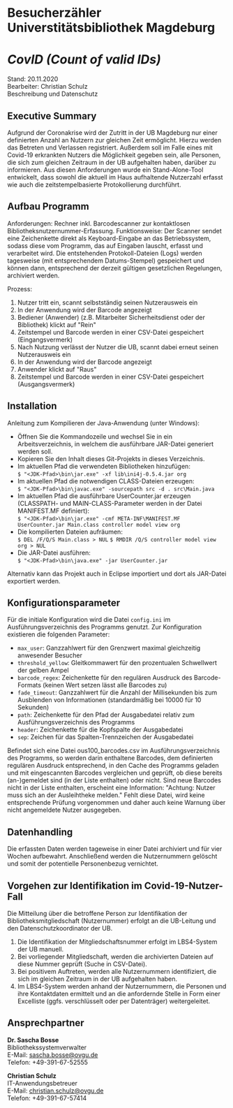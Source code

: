 # Besucherzähler Universtitätsbibliothek Magdeburg
# ***CovID** (**C**ount **o**f **v**alid **ID**s)*
Stand: 20.11.2020\
Bearbeiter: Christian Schulz\
Beschreibung und Datenschutz

## Executive Summary
Aufgrund der Coronakrise wird der Zutritt in der UB Magdeburg nur einer definierten Anzahl an Nutzern zur gleichen Zeit ermöglicht. Hierzu werden das Betreten und Verlassen registriert. Außerdem soll im Falle eines mit Covid-19 erkrankten Nutzers die Möglichkeit gegeben sein, alle Personen, die sich zum gleichen Zeitraum in der UB aufgehalten haben, darüber zu informieren.
Aus diesen Anforderungen wurde ein Stand-Alone-Tool entwickelt, dass sowohl die aktuell im Haus aufhaltende Nutzerzahl erfasst wie auch die zeitstempelbasierte Protokollierung durchführt.

## Aufbau Programm
Anforderungen: Rechner inkl. Barcodescanner zur kontaktlosen Bibliotheksnutzernummer-Erfassung.
Funktionsweise: Der Scanner sendet eine Zeichenkette direkt als Keyboard-Eingabe an das Betriebssystem, sodass diese vom Programm, das auf Eingaben lauscht, erfasst und verarbeitet wird. Die entstehenden Protokoll-Dateien (Logs) werden tagesweise (mit entsprechendem Datums-Stempel) gespeichert und können dann, entsprechend der derzeit gültigen gesetzlichen Regelungen, archiviert werden.

Prozess:
 1.	Nutzer tritt ein, scannt selbstständig seinen Nutzerausweis ein
 2.	In der Anwendung wird der Barcode angezeigt
 3.	Bediener (Anwender) (z.B. Mitarbeiter Sicherheitsdienst oder der Bibliothek) klickt auf "Rein"
 4.	Zeitstempel und Barcode werden in einer CSV-Datei gespeichert (Eingangsvermerk)
 5.	Nach Nutzung verlässt der Nutzer die UB, scannt dabei erneut seinen Nutzerausweis ein
 6.	In der Anwendung wird der Barcode angezeigt
 7.	Anwender klickt auf "Raus"
 8.	Zeitstempel und Barcode werden in einer CSV-Datei gespeichert (Ausgangsvermerk)

## Installation
Anleitung zum Kompilieren der Java-Anwendung (unter Windows):
 - Öffnen Sie die Kommandozeile und wechsel Sie in ein Arbeitsverzeichnis, in welchem die ausführbare JAR-Datei generiert werden soll.
 - Kopieren Sie den Inhalt dieses Git-Projekts in dieses Verzeichnis.
 - Im aktuellen Pfad die verwendeten Bibliotheken hinzufügen:\
    `$ "<JDK-Pfad>\bin\jar.exe" -xf lib\ini4j-0.5.4.jar org`
 - Im aktuellen Pfad die notwendigen CLASS-Dateien erzeugen:\
    `$ "<JDK-Pfad>\bin\javac.exe" -sourcepath src -d . src\Main.java`
 - Im aktuellen Pfad die ausführbare UserCounter.jar erzeugen (CLASSPATH- und MAIN-CLASS-Parameter werden in der Datei MANIFEST.MF definiert):\
    `$ "<JDK-Pfad>\bin\jar.exe" -cmf META-INF\MANIFEST.MF UserCounter.jar Main.class controller model view org`
 - Die kompilierten Dateien aufräumen:\
    `$ DEL /F/Q/S Main.class > NUL`
    `$ RMDIR /Q/S controller model view org > NUL`
 - Die JAR-Datei ausführen:\
    `$ "<JDK-Pfad>\bin\java.exe" -jar UserCounter.jar`

Alternativ kann das Projekt auch in Eclipse importiert und dort als JAR-Datei exportiert werden.

## Konfigurationsparameter
Für die initiale Konfiguration wird die Datei `config.ini` im Ausführungsverzeichnis des Programms genutzt. Zur Konfiguration existieren die folgenden Parameter:
 -	`max_user`: Ganzzahlwert für den Grenzwert maximal gleichzeitig anwesender Besucher
 -	`threshold_yellow`: Gleitkommawert für den prozentualen Schwellwert der gelben Ampel
 -	`barcode_regex`: Zeichenkette für den regulären Ausdruck des Barcode-Formats (keinen 	Wert setzen lässt alle Barcodes zu)
 -	`fade_timeout`: Ganzzahlwert für die Anzahl der Millisekunden bis zum Ausblenden von 	Informationen (standardmäßig bei 10000 für 10 Sekunden)
 -	`path`: Zeichenkette für den Pfad der Ausgabedatei relativ zum Ausführungsverzeichnis des Programms
 -	`header`: Zeichenkette für die Kopfspalte der Ausgabedatei
 -	`sep`: Zeichen für das Spalten-Trennzeichen der Ausgabedatei
	
Befindet sich eine Datei ous100_barcodes.csv im Ausführungsverzeichnis des Programms, so werden darin enthaltene Barcodes, dem definierten regulären Ausdruck entsprechend, in den Cache des Programms geladen und mit eingescannten Barcodes vergleichen und geprüft, ob diese bereits (an-)gemeldet sind (in der Liste enthalten) oder nicht. Sind neue Barcodes nicht in der Liste enthalten, erscheint eine Information: "Achtung: Nutzer muss sich an der Ausleihtheke melden." Fehlt diese Datei, wird keine entsprechende Prüfung vorgenommen und daher auch keine Warnung über nicht angemeldete Nutzer ausgegeben.

## Datenhandling
Die erfassten Daten werden tageweise in einer Datei archiviert und für vier Wochen aufbewahrt. Anschließend werden die Nutzernummern gelöscht und somit der potentielle Personenbezug vernichtet. 

## Vorgehen zur Identifikation im Covid-19-Nutzer-Fall
Die Mitteilung über die betroffene Person zur Identifikation der Bibliotheksmitgliedschaft (Nutzernummer) erfolgt an die UB-Leitung und den Datenschutzkoordinator der UB. 
 1.	Die Identifikation der Mitgliedschaftsnummer erfolgt im LBS4-System der UB manuell.
 2.	Bei vorliegender Mitgliedschaft, werden die archivierten Dateien auf diese Nummer geprüft (Suche in CSV-Datei). 
 3.	Bei positivem Auftreten, werden alle Nutzernummern identifiziert, die sich im gleichen Zeitraum in der UB aufgehalten haben.
 4.	Im LBS4-System werden anhand der Nutzernummern, die Personen und ihre Kontaktdaten ermittelt und an die anfordernde Stelle in Form einer Excelliste (ggfs. verschlüsselt oder per Datenträger) weitergeleitet.

## Ansprechpartner
**Dr. Sascha Bosse**\
Bibliothekssystemverwalter\
E-Mail: sascha.bosse@ovgu.de\
Telefon: +49-391-67-52555

**Christian Schulz**\
IT-Anwendungsbetreuer\
E-Mail: christian.schulz@ovgu.de\
Telefon: +49-391-67-57414
